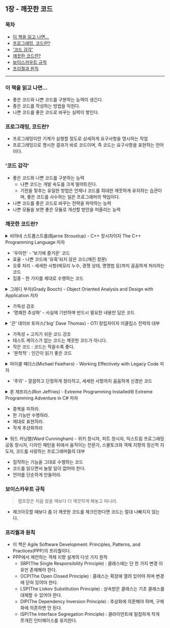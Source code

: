 ## 1장 - 깨끗한 코드

### 목차
- [이 책을 읽고 나면...](#1)
- [프로그래밍, 코드란?](#2)
- ['코드 감각'](#3)
- [깨끗한 코드란?](#4)
- [보이스카우트 규칙](#5)
- [프리퀄과 원칙](#6)

---

<a name="1"></a>
### 이 책을 읽고 나면...
- 좋은 코드와 나쁜 코드를 구분하는 능력이 생긴다.
- 좋은 코드를 작성하는 방법을 익힌다.
- 나쁜 코드를 좋은 코드로 바꾸는 실력이 쌓인다.

<a name="2"></a>
### 프로그래밍, 코드란?
- 프로그래밍이란 기계가 실행할 정도로 상세하게 요구사항을 명시하는 작업
- 프로그래밍으로 명시한 결과가 바로 코드이며, 즉 코드는 요구사항을 표현하는 언어이다.

<a name="3"></a>
### '코드 감각'
- 좋은 코드와 나쁜 코드를 구분하는 능력
	- 나쁜 코드는 개발 속도를 크게 떨어트린다.
	- 기한을 맞추는 유일한 방법은 언제나 코드를 최대한 깨끗하게 유지하는 습관이며, 좋은 코드를 사수하는 일은 프로그래머의 책임이다.
- 나쁜 코드를 좋은 코드로 바꾸는 전략을 파악하는 능력
- 나쁜 모듈을 보면 좋은 모듈로 개선할 방안을 떠올리는 능력

<a name="4"></a>
### 깨끗한 코드란?
<details>
	<summary>
		비야네 스트롭스트룹(Bjarne Stroustup) - C++ 창시자이자 The C++ Programming Language 저자
	</summary>
	
> *나는 우아하고 효율적인 코드를 좋아한다. 논리가 간단해야 버그가 숨어들지 못한다. 의존성을 최대한 줄여야 유지보수가 쉬워진다. 오류는 명백한 전략에 의거해 철저히 처리한다. 성능을 최적으로 유지해야 사람들이 원칙 없는 최적화로 코드를 망치려는 유혹에 빠지지 않는다. 깨끗한 코드는 한 가지를 제대로 한다.*
</details>

- '우아한' - '보기에 즐거운' 코드
- 효율 - 나쁜 코드에 '유혹'되지 않은 코드(깨진 창문)
- 오류 처리 - 세세한 사항(메모리 누수, 경쟁 상태, 명명법 등)까지 꼼꼼하게 처리하는 코드
- 집중 - 한 가지를 제대로 수행하는 코드

<details>
	<summary>
		그래디 부치(Grady Booch) - Object Oriented Analysis and Design with Application 저자
	</summary>
	
> *깨끗한 코드는 단순하고 직접적이다. 깨끗한 코드는 잘 쓴 문장처럼 읽힌다. 깨끗한 코드는 결코 설계자의 의도를 숨기지 않는다. 오히려 명쾌한 추상화와 단순한 제어문으로 가득하다.*
</details>

- 가독성 강조
- '명쾌한 추상화' - 사실에 기반하며 반드시 필요한 내용만 담은 코드

<details>
	<summary>
		'큰' 데이브 토마스('big' Dave Thomas) - OTI 창립자이자 이클립스 전략의 대부
	</summary>
	
> *깨끗한 코드는 작성자가 아닌 사람도 읽기 쉽고 고치기 쉽다. 단위 테스트 케이스와 인수 테스트 케이스가 존재한다. 깨끗한 코드에는 의미 있는 이름이 붙는다. 특정 목적을 달성하는 방법은 (여러 가지가 아니라) 하나만 제공한다. 의존성은 최소이며 각 의존성을 명확히 정의한다. API는 명확하며 최소로 줄였다. 언어에 따라 필요한 모든 정보를 코드만으로 명확히 표현할 수 없기에 코드는 문학적으로 표현해야 마땅하다.*
</details>

- 가독성 + 고치기 쉬운 코드 강조
- 테스트 케이스가 없는 코드는 깨끗한 코드가 아니다.
- 작은 코드 : 코드는 작을수록 좋다.
- '문학적' : 인간이 읽기 좋은 코드

<details>
	<summary>
		마이클 페더스(Michael Feathers) - Working Effectively with Legacy Code 저자
	</summary>
	
> *깨끗한 코드의 특징은 많지만 그 중에서도 모두를 아우르는 특징이 하나 있다. 깨끗한 코드는 언제나 누군가 주의 깊게 짰다는 느낌을 준다. 고치려고 살펴봐도 딱히 손 댈 곳이 없다. 작성자가 이미 모든 사항을 고려햇으므로. 고칠 궁리를 하다보면 언제나 제자리로 돌아온다. 그리고는 누군가 남겨준 코드, 누군가 주의 깊게 짜놓은 작품에 감사를 느낀다.*
</details>

- '주의' - 깔끔하고 단정하게 정리하고, 세세한 사항까지 꼼꼼하게 신경쓴 코드

<details>
	<summary>
		론 제프리스(Ron Jeffries) - Extreme Programming Installed와 Extreme Programming Adventure in C# 저자
	</summary>
	
> *(중략) 중요한 순으로 나열하자면 간단한 코드는 '모든 테스트를 통과한다.', '중복이 없다.', '시스템 내 모든 설계 아이디어를 표현한다.', '클래스, 메서드, 함수 등을 최대한 줄인다.' (중략) 중복 줄이기, 표현력 높이기, 초반부터 간단한 추상화 고려하기. 내게는 이 세 가지가 깨끗한 코드를 만드는 비결이다.*
</details>

- 중복을 피하라.
- 한 기능만 수행하라.
- 제대로 표현하라.
- 작게 추상화하라

<details>
	<summary>워드 커닝햄(Ward Cunningham) - 위키 창시자, 피트 창시자, 익스트림 프로그래밍 공동 창시자, 디자인 패턴을 뒤에서 움직이는 전문가, 스몰토크와 객체 지향의 정신적 지도자, 코드를 사랑하는 프로그래머들의 대부
	</summary>
	
> *코드를 읽으면서 짐작했던 기능을 각 루틴이 그대로 수행한다면 깨끗한 코드라 불러도 되겠다. 코드가 그 문제를 풀기 위한 언어처럼 보인다면 아름다운 코드라 불러도 되겠다.*
</details>

- 짐작하는 기능을 그대로 수행하는 코드
- 코드를 읽으면서 놀랄 일이 없어야 한다.
- 언어를 단순하게 만들어라.

<a name="5"></a>
### 보이스카우트 규칙
> 캠프장은 처음 왔을 때보다 더 깨끗하게 해놓고 떠나라.
- 체크아웃할 때보다 좀 더 깨끗한 코드를 체크인한다면 코드는 절대 나빠지지 않는다.

<a name="6"></a>
### 프리퀄과 원칙
- 이 책은 Agile Software Development: Principles, Patterns, and Practices(PPP)의 프리퀄이다.
- PPP에서 제안하는 객체 지향 설계의 다섯 가지 원칙
	- SRP(The Single Responsibility Principle) : 클래스에는 단 한 가지 변경 이유만 존재해야 한다.
	- OCP(The Open Closed Principle) : 클래스는 확장에 열려 있어야 하며 변경에 닫혀 있어야 한다.
	- LSP(The Liskov Substitution Principle) : 상속받은 클래스는 기초 클래스를 대체할 수 있어야 한다.
	- DIP(The Dependency Inversion Principle) : 추상화에 의존해야 하며, 구체화에 의존하면 안 된다.
	- ISP(The Interface Segregation Principle) : 클라이언트에 밀접하게 작게 쪼개진 인터페이스를 유지한다.
